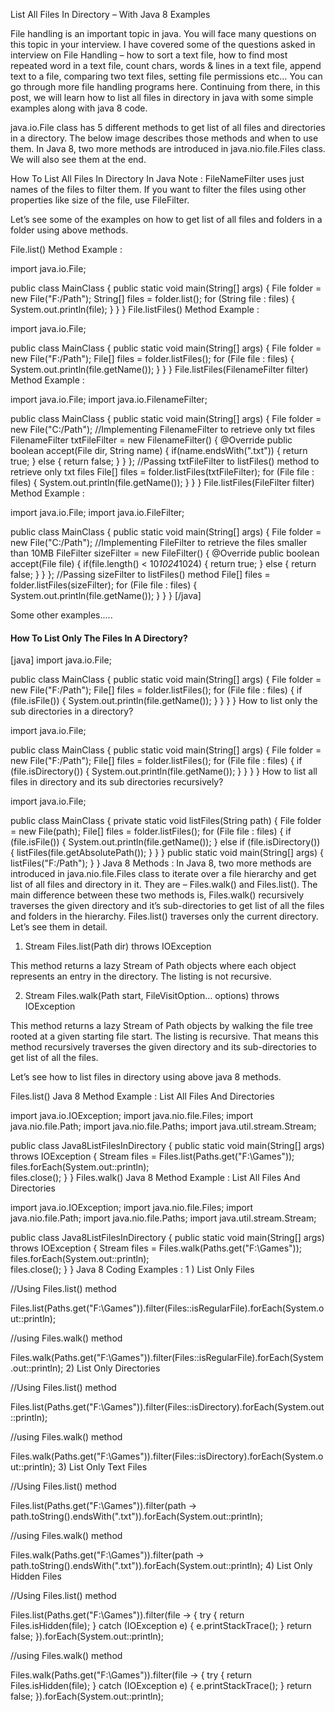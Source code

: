 List All Files In Directory – With Java 8 Examples

File handling is an important topic in java. You will face many questions on this topic in your interview. I have covered some of the questions asked in interview on File Handling – how to sort a text file, how to find most repeated word in a text file, count chars, words & lines in a text file,  append text to a file, comparing two text files, setting file permissions etc… You can go through more file handling programs here. Continuing from there, in this post, we will learn how to list all files in directory in java with some simple examples along with java 8 code.

java.io.File class has 5 different methods to get list of all files and directories in a directory. The below image describes those methods and when to use them. In Java 8, two more methods are introduced in java.nio.file.Files class. We will also see them at the end.


How To List All Files In Directory In Java
Note : FileNameFilter uses just names of the files to filter them. If you want to filter the files using other properties like size of the file, use FileFilter.

Let’s see some of the examples on how to get list of all files and folders in a folder using above methods.

File.list() Method Example :

import java.io.File;
 
public class MainClass
{
    public static void main(String[] args)
    {
        File folder = new File("F:/Path"); 
        String[] files = folder.list(); 
        for (String file : files)
        {
            System.out.println(file);
        }
    }
}
File.listFiles() Method Example :

import java.io.File;
 
public class MainClass
{
    public static void main(String[] args)
    {
        File folder = new File("F:/Path"); 
        File[] files = folder.listFiles(); 
        for (File file : files)
        {
            System.out.println(file.getName());
        }
    }
}
File.listFiles(FilenameFilter filter) Method Example :

import java.io.File;
import java.io.FilenameFilter;
 
public class MainClass
{
    public static void main(String[] args)
    {
        File folder = new File("C:/Path"); 
        //Implementing FilenameFilter to retrieve only txt files 
        FilenameFilter txtFileFilter = new FilenameFilter()
        {
            @Override
            public boolean accept(File dir, String name)
            {
                if(name.endsWith(".txt"))
                {
                    return true;
                }
                else
                {
                    return false;
                }
            }
        }; 
        //Passing txtFileFilter to listFiles() method to retrieve only txt files 
        File[] files = folder.listFiles(txtFileFilter); 
        for (File file : files)
        {
            System.out.println(file.getName());
        }
    }
}
File.listFiles(FileFilter filter) Method Example :

import java.io.File;
import java.io.FileFilter;
 
public class MainClass
{
    public static void main(String[] args)
    {
        File folder = new File("C:/Path"); 
        //Implementing FileFilter to retrieve the files smaller than 10MB 
        FileFilter sizeFilter = new FileFilter()
        {
            @Override
            public boolean accept(File file)
            {
                if(file.length() < 10*1024*1024)
                {
                    return true;
                }
                else
                {
                    return false;
                }
            }
        }; 
        //Passing sizeFilter to listFiles() method 
        File&#91;&#93; files = folder.listFiles(sizeFilter); 
        for (File file : files)
        {
            System.out.println(file.getName());
        }
    }
}
&#91;/java&#93;
<!-- /wp:shortcode -->
 
<!-- wp:paragraph -->
<p>Some other examples.....</p>
<!-- /wp:paragraph -->
 
<!-- wp:heading {"level":4} -->
<h4>How To List Only The Files In A Directory?</h4>
<!-- /wp:heading -->
 
<!-- wp:shortcode -->
[java]
import java.io.File;
 
public class MainClass
{
    public static void main(String[] args)
    {
        File folder = new File("F:/Path"); 
        File[] files = folder.listFiles(); 
        for (File file : files)
        {
            if (file.isFile())
            {
                System.out.println(file.getName());
            }
        }
    }
}
How to list only the sub directories in a directory?

import java.io.File;
 
public class MainClass
{
    public static void main(String[] args)
    {
        File folder = new File("F:/Path"); 
        File[] files = folder.listFiles(); 
        for (File file : files)
        {
            if (file.isDirectory())
            {
                System.out.println(file.getName());
            }
        }
    }
}
How to list all files in directory and its sub directories recursively?

import java.io.File;
 
public class MainClass
{
    private static void listFiles(String path)
    {
        File folder = new File(path);
         File[] files = folder.listFiles(); 
        for (File file : files)
        {
            if (file.isFile())
            {
                System.out.println(file.getName());
            }
            else if (file.isDirectory())
            {
                listFiles(file.getAbsolutePath());
            }
        }
    } 
    public static void main(String[] args)
    {
        listFiles("F:/Path");
    }
}
Java 8 Methods :
In Java 8, two more methods are introduced in java.nio.file.Files class to iterate over a file hierarchy and get list of all files and directory in it. They are – Files.walk() and Files.list(). The main difference between these two methods is, Files.walk() recursively traverses the given directory and it’s sub-directories to get list of all the files and folders in the hierarchy. Files.list() traverses only the current directory. Let’s see them in detail.


1) Stream<Path> Files.list(Path dir) throws IOException

This method returns a lazy Stream of Path objects where each object represents an entry in the directory. The listing is not recursive.

2) Stream<Path> Files.walk(Path start, FileVisitOption… options) throws IOException

This method returns a lazy Stream of Path objects by walking the file tree rooted at a given starting file start. The listing is recursive. That means this method recursively traverses the given directory and its sub-directories to get list of all the files.

Let’s see how to list files in directory using above java 8 methods.

Files.list() Java 8 Method Example : List All Files And Directories

import java.io.IOException;
import java.nio.file.Files;
import java.nio.file.Path;
import java.nio.file.Paths;
import java.util.stream.Stream;
 
public class Java8ListFilesInDirectory 
{
    public static void main(String[] args) throws IOException
    {
        Stream<Path> files = Files.list(Paths.get("F:\\Games"));         
        files.forEach(System.out::println);         
        files.close();
    }
}
Files.walk() Java 8 Method Example : List All Files And Directories

import java.io.IOException;
import java.nio.file.Files;
import java.nio.file.Path;
import java.nio.file.Paths;
import java.util.stream.Stream;
 
public class Java8ListFilesInDirectory 
{
    public static void main(String[] args) throws IOException
    {
        Stream<Path> files = Files.walk(Paths.get("F:\\Games"));         
        files.forEach(System.out::println);         
        files.close();
    }
}
Java 8 Coding Examples :
1 ) List Only Files


//Using Files.list() method
         
Files.list(Paths.get("F:\\Games")).filter(Files::isRegularFile).forEach(System.out::println);
                 
//using Files.walk() method
                 
Files.walk(Paths.get("F:\\Games")).filter(Files::isRegularFile).forEach(System.out::println);
2) List Only Directories


//Using Files.list() method
         
Files.list(Paths.get("F:\\Games")).filter(Files::isDirectory).forEach(System.out::println);
                 
//using Files.walk() method
                 
Files.walk(Paths.get("F:\\Games")).filter(Files::isDirectory).forEach(System.out::println);
3) List Only Text Files

//Using Files.list() method
         
Files.list(Paths.get("F:\\Games")).filter(path -> path.toString().endsWith(".txt")).forEach(System.out::println);
                 
//using Files.walk() method
                 
Files.walk(Paths.get("F:\\Games")).filter(path -> path.toString().endsWith(".txt")).forEach(System.out::println);
4) List Only Hidden Files


//Using Files.list() method
         
Files.list(Paths.get("F:\\Games")).filter(file -> {
    try {
        return Files.isHidden(file);
    } catch (IOException e) {
        e.printStackTrace();
    }
    return false;
}).forEach(System.out::println);
                 
//using Files.walk() method
                 
Files.walk(Paths.get("F:\\Games")).filter(file -> {
    try {
        return Files.isHidden(file);
    } catch (IOException e) {
        e.printStackTrace();
    }
    return false;
}).forEach(System.out::println);